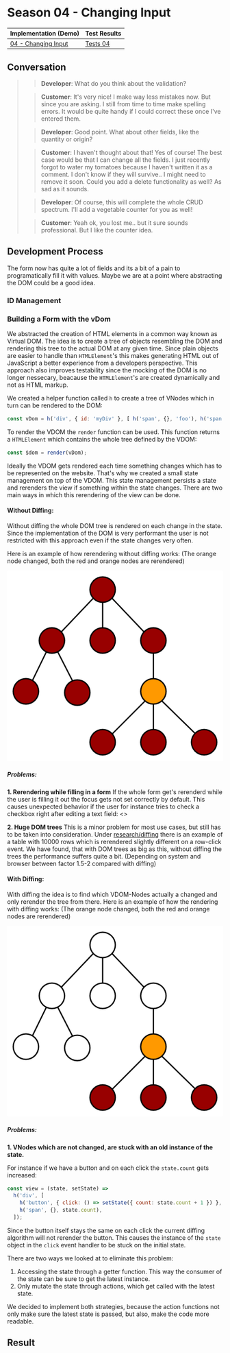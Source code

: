 # Season 04 - Changing Input

| Implementation (Demo)            | Test Results           |
| -------------------------------- | ---------------------- |
| [04 - Changing Input](demo.html) | [Tests 04](tests.html) |

## Conversation

> > **Developer**: What do you think about the validation?
>
> > **Customer**: It's very nice! I make way less mistakes now. But since you are asking. I still from time to time make spelling errors. It would be quite handy if I could correct these once I've entered them.
>
> > **Developer**: Good point. What about other fields, like the quantity or origin?
>
> > **Customer**: I haven't thought about that! Yes of course! The best case would be that I can change all the fields. I just recently forgot to water my tomatoes because I haven't written it as a comment. I don't know if they will survive.. I might need to remove it soon. Could you add a delete functionality as well? As sad as it sounds.
>
> > **Developer**: Of course, this will complete the whole CRUD spectrum. I'll add a vegetable counter for you as well!
>
> > **Customer**: Yeah ok, you lost me.. but it sure sounds professional. But I like the counter idea.

## Development Process

The form now has quite a lot of fields and its a bit of a pain to programatically fill it with values. Maybe we are at a point where abstracting the DOM could be a good idea.

### ID Management

### Building a Form with the vDom

We abstracted the creation of HTML elements in a common way known as Virtual DOM.
The idea is to create a tree of objects resembling the DOM and rendering this tree to the actual DOM at any given time.
Since plain objects are easier to handle than `HTMLElement`'s this makes generating HTML out of JavaScript a better experience from a developers perspective.
This approach also improves testability since the mocking of the DOM is no longer nessecary, beacause the `HTMLElement`'s are created dynamically and not as HTML markup.

We created a helper function called `h` to create a tree of VNodes which in turn can be rendered to the DOM:
```javascript
const vDom = h('div', { id: 'myDiv' }, [ h('span', {}, 'foo'), h('span', {}, 'bar') ]);
```

To render the VDOM the `render` function can be used. This function returns a `HTMLElement` which contains the whole tree defined by the VDOM:
```javascript
const $dom = render(vDom);
```

Ideally the VDOM gets rendered each time something changes which has to be represented on the website. That's why we created a small state management on top of the VDOM. This state management persists a state and rerenders the view if something within the state changes. There are two main ways in which this rerendering of the view can be done.

#### Without Diffing:

Without diffing the whole DOM tree is rendered on each change in the state. Since the implementation of the DOM is very performant the user is not restricted with this approach even if the state changes very often.

Here is an example of how rerendering without diffing works: (The orange node changed, both the red and orange nodes are rerendered)

![no_diffing](../../assets/diagrams/no_diffing.png)

##### Problems:

**1. Rerendering while filling in a form**
If the whole form get's rerenderd while the user is filling it out the focus gets not set correctly by default.
This causes unexpected behavior if the user for instance tries to check a checkbox right after editing a text field:
<<GIF showing the problem>>

**2. Huge DOM trees**
This is a minor problem for most use cases, but still has to be taken into consideration.
Under [research/diffing](research/diffing) there is an example of a table with 10000 rows which is rerendered slightly different on a row-click event. We have found, that with DOM trees as big as this, without diffing the trees the performance suffers quite a bit. (Depending on system and browser between factor 1.5-2 compared with diffing)



#### With Diffing:

With diffing the idea is to find which VDOM-Nodes actually a changed and only rerender the tree from there.
Here is an example of how the rendering with diffing works: (The orange node changed, both the red and orange nodes are rerendered)

![diffing](../../assets/diagrams/diffing.png)

##### Problems:

**1. VNodes which are not changed, are stuck with an old instance of the state.**

For instance if we have a button and on each click the `state.count` gets increased:

```js
const view = (state, setState) =>
  h('div', [
    h('button', { click: () => setState({ count: state.count + 1 }) }, 'Add'),
    h('span', {}, state.count),
  ]);
```

Since the button itself stays the same on each click the current diffing algorithm will not rerender the button. This causes the instance of the `state` object in the `click` event handler to be stuck on the initial state.

There are two ways  we looked at to eliminate this problem:

1. Accessing the state through a getter function. This way the consumer of the state can be sure to get the latest instance.
2. Only mutate the state through actions, which get called with the latest state.

We decided to implement both strategies, because the action functions not only make sure the latest state is passed, but also, make the code more readable.

## Result
